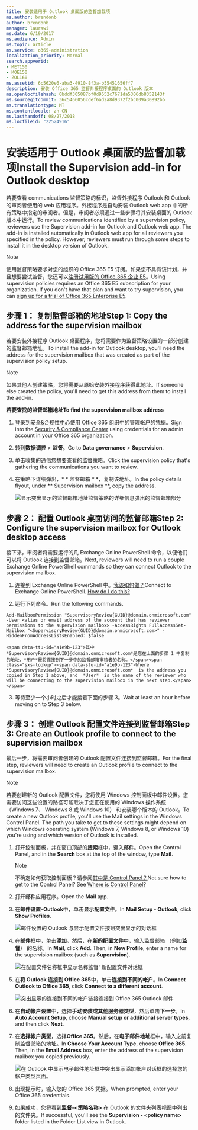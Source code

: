 ```yaml
---
title: 安装适用于 Outlook 桌面版的监督加载项
ms.author: brendonb
author: brendonb
manager: laurawi
ms.date: 6/19/2017
ms.audience: Admin
ms.topic: article
ms.service: o365-administration
localization_priority: Normal
search.appverid:
- MET150
- MOE150
- ZOL160
ms.assetid: 6c5620e6-aba3-4910-8f3a-b55451656ff7
description: 安装 Office 365 监督外接程序桌面的 Outlook 版本
ms.openlocfilehash: 0bddf305087bf0d9552c7671da5306db8352143f
ms.sourcegitcommit: 36c5466056cdef6ad2a8d9372f2bc009a30892bb
ms.translationtype: MT
ms.contentlocale: zh-CN
ms.lasthandoff: 08/27/2018
ms.locfileid: "22524916"
---
```

# <a name="install-the-supervision-add-in-for-outlook-desktop"></a><span data-ttu-id="a1e9b-103">安装适用于 Outlook 桌面版的监督加载项</span><span class="sxs-lookup"><span data-stu-id="a1e9b-103">Install the Supervision add-in for Outlook desktop</span></span>

<span data-ttu-id="a1e9b-p101">若要查看 communications 监督策略的标识，监督外接程序 Outlook 和 Outlook 的审阅者使用的 web 应用程序。外接程序是自动安装 Outlook web app 中的所有策略中指定的审阅者。但是，审阅者必须通过一些步骤将其安装桌面的 Outlook 版本中运行。</span><span class="sxs-lookup"><span data-stu-id="a1e9b-p101">To review communications identified by a supervision policy, reviewers use the Supervision add-in for Outlook and Outlook web app. The add-in is installed automatically in Outlook web app for all reviewers you specified in the policy. However, reviewers must run through some steps to install it in the desktop version of Outlook.</span></span>
  
> [!NOTE]
> <span data-ttu-id="a1e9b-p102">使用监督策略要求对您的组织的 Office 365 E5 订阅。如果您不具有该计划，并且想要尝试监督，您还可以[注册试用版的 Office 365 企业 E5](https://go.microsoft.com/fwlink/p/?LinkID=698279)。</span><span class="sxs-lookup"><span data-stu-id="a1e9b-p102">Using supervision policies requires an Office 365 E5 subscription for your organization. If you don't have that plan and want to try supervision, you can [sign up for a trial of Office 365 Enterprise E5](https://go.microsoft.com/fwlink/p/?LinkID=698279).</span></span> 
  
## <a name="step-1-copy-the-address-for-the-supervision-mailbox"></a><span data-ttu-id="a1e9b-109">步骤 1： 复制监督邮箱的地址</span><span class="sxs-lookup"><span data-stu-id="a1e9b-109">Step 1: Copy the address for the supervision mailbox</span></span>

<span data-ttu-id="a1e9b-110">若要安装外接程序 Outlook 桌面程序，您将需要作为监督策略设置的一部分创建的监督邮箱地址。</span><span class="sxs-lookup"><span data-stu-id="a1e9b-110">To install the add-in for Outlook desktop, you'll need the address for the supervision mailbox that was created as part of the supervision policy setup.</span></span> 
  
> [!NOTE]
> <span data-ttu-id="a1e9b-111">如果其他人创建策略，您将需要从原始安装外接程序获得此地址。</span><span class="sxs-lookup"><span data-stu-id="a1e9b-111">If someone else created the policy, you'll need to get this address from them to install the add-in.</span></span> 
  
 <span data-ttu-id="a1e9b-112">**若要查找的监督邮箱地址**</span><span class="sxs-lookup"><span data-stu-id="a1e9b-112">**To find the supervision mailbox address**</span></span>
  
1. <span data-ttu-id="a1e9b-113">登录到[安全&amp;合规性中心](https://protection.office.com)使用 Office 365 组织中的管理帐户的凭据。</span><span class="sxs-lookup"><span data-stu-id="a1e9b-113">Sign into the [Security &amp; Compliance Center](https://protection.office.com) using credentials for an admin account in your Office 365 organization.</span></span> 
    
2. <span data-ttu-id="a1e9b-114">转到**数据调控** \> **监督**。</span><span class="sxs-lookup"><span data-stu-id="a1e9b-114">Go to **Data governance** \> **Supervision**.</span></span>
    
3. <span data-ttu-id="a1e9b-115">单击收集的通信您想要查看的监督策略。</span><span class="sxs-lookup"><span data-stu-id="a1e9b-115">Click the supervision policy that's gathering the communications you want to review.</span></span>
    
4. <span data-ttu-id="a1e9b-116">在策略下详细弹出，* * 监督邮箱 * *，复制该地址。</span><span class="sxs-lookup"><span data-stu-id="a1e9b-116">In the policy details flyout, under ** Supervision mailbox **, copy the address.</span></span> 
    
    ![显示突出显示的监督邮箱地址监督策略的详细信息弹出的监督邮箱部分](media/71779d0e-4f01-4dd3-8234-5f9c30eeb067.jpg)
  
## <a name="step-2-configure-the-supervision-mailbox-for-outlook-desktop-access"></a><span data-ttu-id="a1e9b-118">步骤 2： 配置 Outlook 桌面访问的监督邮箱</span><span class="sxs-lookup"><span data-stu-id="a1e9b-118">Step 2: Configure the supervision mailbox for Outlook desktop access</span></span>

<span data-ttu-id="a1e9b-119">接下来，审阅者将需要运行的几 Exchange Online PowerShell 命令，以便他们可以将 Outlook 连接到监督邮箱。</span><span class="sxs-lookup"><span data-stu-id="a1e9b-119">Next, reviewers will need to run a couple Exchange Online PowerShell commands so they can connect Outlook to the supervision mailbox.</span></span>
  
1. <span data-ttu-id="a1e9b-p103">连接到 Exchange Online PowerShell 中。[我该如何做？](https://docs.microsoft.com/powershell/exchange/exchange-online/connect-to-exchange-online-powershell/connect-to-exchange-online-powershell)</span><span class="sxs-lookup"><span data-stu-id="a1e9b-p103">Connect to Exchange Online PowerShell. [How do I do this?](https://docs.microsoft.com/powershell/exchange/exchange-online/connect-to-exchange-online-powershell/connect-to-exchange-online-powershell)</span></span>
    
2. <span data-ttu-id="a1e9b-122">运行下列命令。</span><span class="sxs-lookup"><span data-stu-id="a1e9b-122">Run the following commands.</span></span>
    
  ```
  Add-MailboxPermission "SupervisoryReview{GUID}@domain.onmicrosoft.com" -User <alias or email address of the account that has reviewer permissions to the supervision mailbox> -AccessRights FullAccessSet-Mailbox "<SupervisoryReview{GUID}@domain.onmicrosoft.com>" -HiddenFromAddressListsEnabled: $false
  ```

    <span data-ttu-id="a1e9b-123">其中*SupervisoryReview{GUID}@domain.onmicrosoft.com*是您在上面的步骤 1 中复制的地址，*用户*是将连接到下一步中的监督邮箱审核者的名称。</span><span class="sxs-lookup"><span data-stu-id="a1e9b-123">Where  *SupervisoryReview{GUID}@domain.onmicrosoft.com*  is the address you copied in Step 1 above, and  *User*  is the name of the reviewer who will be connecting to the supervision mailbox in the next step.</span></span> 
    
3. <span data-ttu-id="a1e9b-124">等待至少一个小时之后才能接着下面的步骤 3。</span><span class="sxs-lookup"><span data-stu-id="a1e9b-124">Wait at least an hour before moving on to Step 3 below.</span></span>
    
## <a name="step-3-create-an-outlook-profile-to-connect-to-the-supervision-mailbox"></a><span data-ttu-id="a1e9b-125">步骤 3： 创建 Outlook 配置文件连接到监督邮箱</span><span class="sxs-lookup"><span data-stu-id="a1e9b-125">Step 3: Create an Outlook profile to connect to the supervision mailbox</span></span>

<span data-ttu-id="a1e9b-126">最后一步，将需要审阅者创建的 Outlook 配置文件连接到监督邮箱。</span><span class="sxs-lookup"><span data-stu-id="a1e9b-126">For the final step, reviewers will need to create an Outlook profile to connect to the supervision mailbox.</span></span> 
  
> [!NOTE]
> <span data-ttu-id="a1e9b-p104">若要创建新的 Outlook 配置文件，您将使用 Windows 控制面板中邮件设置。您需要访问这些设置的路径可能取决于您正在使用的 Windows 操作系统 （Windows 7、 Windows 8 或 Windows 10） 和安装哪个版本的 Outlook。</span><span class="sxs-lookup"><span data-stu-id="a1e9b-p104">To create a new Outlook profile, you'll use the Mail settings in the Windows Control Panel. The path you take to get to these settings might depend on which Windows operating system (Windows 7, Windows 8, or Windows 10) you're using and which version of Outlook is installed.</span></span> 
  
1. <span data-ttu-id="a1e9b-129">打开控制面板，并在窗口顶部的**搜索**框中，键入**邮件**。</span><span class="sxs-lookup"><span data-stu-id="a1e9b-129">Open the Control Panel, and in the **Search** box at the top of the window, type **Mail**.</span></span> 
    
    > [!NOTE]
    > <span data-ttu-id="a1e9b-p105">不确定如何获取控制面板？请参阅[其中是 Control Panel？](https://support.microsoft.com/help/13764/windows-where-is-control-panel)</span><span class="sxs-lookup"><span data-stu-id="a1e9b-p105">Not sure how to get to the Control Panel? See [Where is Control Panel?](https://support.microsoft.com/help/13764/windows-where-is-control-panel)</span></span>
  
2. <span data-ttu-id="a1e9b-132">打开**邮件**应用程序。</span><span class="sxs-lookup"><span data-stu-id="a1e9b-132">Open the **Mail** app.</span></span> 
    
3. <span data-ttu-id="a1e9b-133">在**邮件设置-Outlook**中，单击**显示配置文件**。</span><span class="sxs-lookup"><span data-stu-id="a1e9b-133">In **Mail Setup - Outlook**, click **Show Profiles**.</span></span>
    
    ![邮件设置的 Outlook 与显示配置文件按钮突出显示的对话框](media/28b5dae9-d10c-4f2b-926a-294c857d555c.jpg)
  
4. <span data-ttu-id="a1e9b-p106">在**邮件**框中，单击**添加**。然后，在**新的配置文件**中，输入监督邮箱 （例如**监督**） 的名称。</span><span class="sxs-lookup"><span data-stu-id="a1e9b-p106">In **Mail**, click **Add**. Then, in **New Profile**, enter a name for the supervision mailbox (such as **Supervision**).</span></span>
    
    ![在配置文件名称框中显示名称监督' 新配置文件对话框](media/d02ae181-b541-4ec6-8f51-698f30033204.jpg)
  
5. <span data-ttu-id="a1e9b-138">在**将 Outlook 连接到 Office 365**中，单击**连接到不同的帐户**。</span><span class="sxs-lookup"><span data-stu-id="a1e9b-138">In **Connect Outlook to Office 365**, click **Connect to a different account**.</span></span>
    
    ![突出显示的连接到不同的帐户链接连接到 Office 365 Outlook 邮件](media/fac49ff8-a7f0-4e82-a271-9ec045a95de1.jpg)
  
6. <span data-ttu-id="a1e9b-140">在**自动帐户设置**中，选择**手动安装或其他服务器类型**，然后单击**下一步**。</span><span class="sxs-lookup"><span data-stu-id="a1e9b-140">In **Auto Account Setup**, choose **Manual setup or additional server types**, and then click **Next**.</span></span>
    
7. <span data-ttu-id="a1e9b-p107">在**选择帐户类型**，选择**Office 365**。然后，在**电子邮件地址**框中，输入之前复制监督邮箱的地址。</span><span class="sxs-lookup"><span data-stu-id="a1e9b-p107">In **Choose Your Account Type**, choose **Office 365**. Then, in the **Email Address** box, enter the address of the supervision mailbox you copied previously.</span></span> 
    
    ![在 Outlook 中显示电子邮件地址框中突出显示添加帐户对话框的选择您的帐户类型页面。](media/4f601236-9f69-4cf6-a58c-0b91204aa8cb.jpg)
  
8. <span data-ttu-id="a1e9b-144">出现提示时，输入您的 Office 365 凭据。</span><span class="sxs-lookup"><span data-stu-id="a1e9b-144">When prompted, enter your Office 365 credentials.</span></span>
    
9. <span data-ttu-id="a1e9b-145">如果成功，您将看到**监督-\<策略名称\>** 在 Outlook 的文件夹列表视图中列出的文件夹。</span><span class="sxs-lookup"><span data-stu-id="a1e9b-145">If successful, you'll see the **Supervision - \<policy name\>** folder listed in the Folder List view in Outlook.</span></span> 
    

